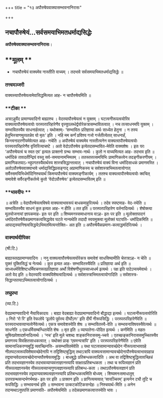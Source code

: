+++
title = "१३ अपौरुषेयवाक्यासम्भावनानिरासः"

+++


## नचापौरुषेयं...सर्वसमयाभिमतधर्माद्यसिद्धेः

**अपौरुषेयवाक्यासम्भावनानिरासः**।

## **मूलम् **

- नचापौरुषेयं वाक्यमेव नास्तीति वाच्यम् । तदभावे सर्वसमयाभिमतधर्माद्यसिद्धेः ॥

### **तत्त्वमञ्जरी**

वाक्यस्यापौरुषेयत्वमेवासिद्धमित्यत आह- न चापौरुषेयमिति ॥

### **टीका **

अत्राऽहुर्वेद प्रामाण्यवादिनो बाह्याश्च । वेदस्यापौरुषेयत्वं न युक्तम् । घटत्वनीरूपत्वयोरिव वाक्यत्वापौरुषेयत्वयोः परस्परपरिहारेणैव वृत्त्युपलब्धेर्द्वयोरेकत्रासम्भावितत्वात् । नच तत्साधनमपि युक्तम् । सम्भावितस्यैव साधनार्हत्वात् । यथोक्तम्- ‘सम्भावितः प्रतिज्ञाया अर्थः साध्येत हेतुना । न तस्य हेतुभिस्त्राणमुत्पतन्नेव यो मृतः’ इति । नहि मम कर्णं प्रविश्य गजो गर्जतीत्येतत् साधनार्हं, किन्त्वनादरणीयमेवेत्यत आह- नचेति ॥ अपौरुषेयं वाक्यमेव नास्तीत्यनेन वाक्यत्वापौरुषेयत्वयोः परस्परपरिहारेणैव वृत्तिरित्याचष्टे । अतो वेदोऽपौरुषेय इत्येतदसम्भावित-मेवेति वाक्यशेषः । इतः परः ‘अपौरुषेयत्वं च स्वत एव’ इत्यतः प्राक्तनो ग्रन्थः सम्भाव-नार्थः । कुतो न वाच्यमित्यत आह- तदभाव इति ॥ धर्मादिकं तावदतीन्द्रियं वस्तु सर्व-समयानामभिमतम् । ततस्तत्तत्समयिभिः प्रामाणिकत्वेन तदङ्गीकरणीयम् । प्रामाणिकतयाऽ-भ्युपगतस्यैवार्थस्य शास्त्रसिद्धान्तत्वात् । नचापौरुषेयं वाक्यं विना धर्मादिसाधकं प्रमाणमस्ति । अतोऽपौरुषेयवाक्याभावे धर्माद्यसिद्धिप्रसङ्गाद् अप्रामाणिकस्य च सर्वशास्त्राभिमतत्वायोगात् सर्वैस्समयिभिर्धर्मादिनिश्चयार्थं किमप्यपौरुषेयं वाक्यमङ्गीकार्यम् । ततश्च वाक्यत्वापौरुषेयत्वयोः क्वचित् समावेशे सर्वैरङ्गीकर्तव्ये कुतो ‘वेदोऽपौरुषेयः’ इत्येतदसम्भावितम् इति ॥

### **भावदीपः **

॥ अत्रेति ॥ वेदापौरुषेयत्वविषये वाक्यत्वाभावरूपं बाधकमाहुरित्यर्थः । तदेव स्पष्टमाह- वेद-स्येति ॥ सम्भावितस्यैव साधनं कुत इत्यत आह- न हीति ॥ तत इति ॥ परस्परपरिहारेण वर्तनादित्यर्थः । शेषोक्त्या मूलयोजनायां ज्ञापकमाह- इतः पर इति ॥ शिष्यमनस्समाधानाय वाऽह- इतः पर इति ॥ मूलोक्तापादनं धर्मादेरपौरुषेयैकप्रमाणकत्वसिद्धावेव घटते नान्यथेति तदादौ स्वयमुक्त्वा मूलोक्तं घटयति- धर्मादिकमिति ॥ आपाद्यस्यानिश्व्त्वसिद्धयेऽभिमतमित्यन्तोक्तिः- अत इति ॥ अपौरुषेयैकप्रमाण-कत्वाद्धर्मादेरित्यर्थः ।

### **वाक्यार्थदीपिका**

(श्री.टि.)

बाह्यास्तदप्रामाण्यवादिनः । ननु वाक्यत्वापौरुषेयत्वयोरेकत्र समावेशं साधयिष्यामीति चेत्तत्राऽह- न चेति ॥ युक्तं युक्तिसिद्धं च नेत्यर्थः । कुत इत्यत आह- सम्भावितस्यैवेति ॥ प्रतिज्ञाया अर्थ इति ॥ साध्यधर्मविशिष्टधर्मिवचनरूपप्रतिज्ञाया अर्थो विशेषणीभूतस्साध्यधर्म इत्यर्थः । पक्ष इति पाठेऽप्ययमेवार्थः । अतो वेद इति ॥ वेदस्यापि वाक्यविशेषत्वादित्यर्थः ॥ सर्वशास्त्राभिमतत्वायोगादिति ॥ सर्वशास्त्र-सिद्धान्ततयाऽभिमतत्वायोगादित्यर्थः ।

### **लघुप्रभा**

(व्या.टि.)

वेदप्रामाण्यवादिनो नैयायिकादयः । बाह्या वेदबाह्या वेदाप्रामाण्यवादिनो बौद्धाद्या इत्यर्थः । घटत्वनीरूपत्वयोरिति ॥ निरो ‘रो रि’ इति रेफलोपे ‘ढ्रलोपे पूर्वस्य दीर्घोऽणः’ इति दीर्घे नीरूपसिद्धिः । परस्परपरिहारेणैवेति ॥ परस्पराभावव्याप्यत्वेनैवेत्यर्थः। एकत्र समावेशस्येति शेषः ॥ सम्भावितस्यै-वेति ॥ सम्भावनाविषयस्यैवेत्यर्थः ॥ साधनेति ॥ एकधर्मिसम्बन्धितयेति शेषः ॥ मृत इति ॥ व्याघातेना-पोदित इत्यर्थः । कर्णमिति ॥ महतः सुषिरप्रवेशादर्शनादित्यर्थः । ‘नच’ इति मूले चशब्दः शङ्कानिराससमु-च्चये । एतच्छङ्कानिराससमुच्चितस्यैव प्रमाणस्य विवक्षितसाधकत्वात् । यथोक्तं प्राक् ‘एवमन्यत्रापि’ इति । परस्परपरिहारेणैवेति ॥ एवेति सामानाधिकरण्यबुद्धिं व्यवच्छिनत्ति- असम्भावितमेवेति ॥ यथा घटत्वसामान्यावच्छेदेन नीरूपत्वाभावग्रहे नीलघटत्वरूपविशेषावच्छेदेनापि न तद्विशिष्टबुद्धिस् तथाऽत्रापि वाक्यत्वसामान्यावच्छेदेनापौरुषेयत्वाभावग्रहान्न तद्व्याप्यवेदत्वावच्छेदेनाप्यपौरुषेयत्वबुद्धिः । बाधबुद्धेः प्रतिबन्धकत्वादिति । अथ वा तद्विशिष्टबुद्धित्वावच्छिन्नं प्रति तदभावज्ञानस्येव तदभावव्याप्यवत्ताज्ञानस्यापि साक्षात्प्रतिबन्धकता । तथा च रूपित्वज्ञानं प्रति नीरूपत्वज्ञानस्येव नीरूपत्वव्याप्यगुणत्वज्ञानस्यापि प्रतिबन्ध-कता । तथाऽपौरुषेयत्वज्ञानं प्रति तदभावज्ञानस्येव तद्व्याप्यवाक्यत्वज्ञानस्यापि प्रतिबन्धकत्वमिति बोध्यम् । शिष्यमनःसमाधातुम् उत्तरग्रन्थसन्दर्भगर्भमाह- इतः पर इति ॥ प्राक्तन इति ॥ प्रागित्यव्ययात् ‘सायञ्चिरम्’ इत्यनेन ट्यौ तुटि च रूपसिद्धिः ॥ सम्भावनार्थ इति ॥ सम्भावना उत्कटकोटिकसन्देहः ॥ निश्चयार्थ-मिति ॥ अनेन तदन्यथाऽनुपपत्तिं प्रमाणयति- अपौरुषेयमिति ॥ तदेकप्रमाणकत्वात्तस्येति भावः ।





